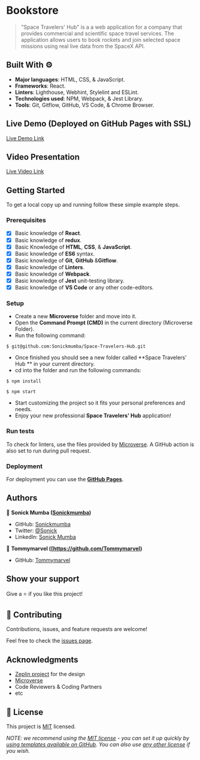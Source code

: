 # Bookstore

> "Space Travelers' Hub" is a a web application for a company that provides commercial and scientific space travel services. The application allows users to book rockets and join selected space missions using real live data from the SpaceX API.
## Built With ⚙️

- **Major languages**: HTML, CSS, & JavaScript.
- **Frameworks**: React.
- **Linters**: Lighthouse, Webhint, Stylelint and ESLint.
- **Technologies used**: NPM, Webpack, & Jest Library.
- **Tools**: Git, Gitflow, GitHub, VS Code, & Chrome Browser.

## Live Demo (Deployed on GitHub Pages with SSL)

[Live Demo Link]()

## Video Presentation

[Live Video Link]()

## Getting Started

To get a local copy up and running follow these simple example steps.

### Prerequisites

- [x] Basic knowledge of **React**.
- [x] Basic knowledge of **redux**.
- [x] Basic Knowledge of **HTML**, **CSS**, & **JavaScript**.
- [x] Basic knowledge of **ES6** syntax.
- [x] Basic knowledge of **Git**, **GitHub** &**Gitflow**.
- [x] Basic knowledge of **Linters**.
- [x] Basic knowledge of **Webpack**.
- [x] Basic knowledge of **Jest** unit-testing library.
- [x] Basic knowledge of **VS Code** or any other code-editors.

### Setup

- Create a new **Microverse** folder and move into it.
- Open the **Command Prompt (CMD)** in the current directory (Microverse Folder).
- Run the following command:

```
$ git@github.com:Sonickmumba/Space-Travelers-Hub.git
```

- Once finished you should see a new folder called **Space Travelers' Hub ** in your current directory.
- cd into the folder and run the following commands:

```
$ npm install
```
```
$ npm start
```

- Start customizing the project so it fits your personal preferences and needs.
- Enjoy your new professional **Space Travelers' Hub** application!

### Run tests

To check for linters, use the files provided by [Microverse](https://github.com/microverseinc/linters-config). A GitHub action is also set to run during pull request.

### Deployment

For deployment you can use the **[GitHub Pages](https://pages.github.com/)**.

## Authors

👤 **Sonick Mumba ([Sonickmumba](https://github.com/Sonickmumba))**

- GitHub: [Sonickmumba](https://github.com/Sonickmumba)
- Twitter: [@Sonick](https://twitter.com/MumbaSonick)
- LinkedIn: [Sonick Mumba](https://www.linkedin.com/in/sonick-m-301557a2/)

👤 **Tommymarvel ([https://github.com/Tommymarvel)**

- GitHub: [Tommymarvel](https://github.com/Tommymarvel)
## Show your support

Give a ⭐️ if you like this project!

## 🤝 Contributing

Contributions, issues, and feature requests are welcome!

Feel free to check the [issues page](../../issues/).

## Acknowledgments
- [Zeplin project](https://app.zeplin.io/project/5b35a9e13227086040f8eb75/screen/5b695e29bb8c844f118f9378) for the design
- [Microverse](https://www.microverse.org/)
- Code Reviewers & Coding Partners
- etc

## 📝 License

This project is [MIT](./LICENSE) licensed.

_NOTE: we recommend using the [MIT license](https://choosealicense.com/licenses/mit/) - you can set it up quickly by [using templates available on GitHub](https://docs.github.com/en/communities/setting-up-your-project-for-healthy-contributions/adding-a-license-to-a-repository). You can also use [any other license](https://choosealicense.com/licenses/) if you wish._